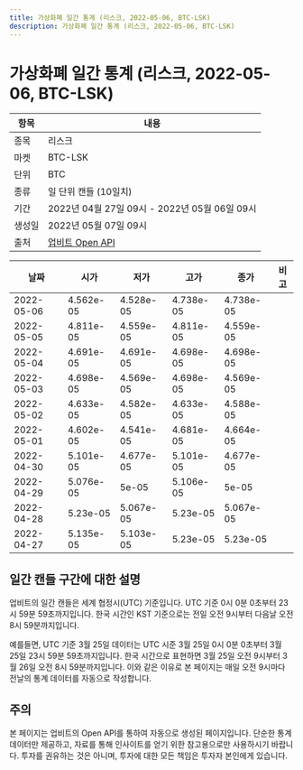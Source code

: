 ```yaml
---
title: 가상화폐 일간 통계 (리스크, 2022-05-06, BTC-LSK)
description: 가상화폐 일간 통계 (리스크, 2022-05-06, BTC-LSK)
---
```



가상화폐 일간 통계 (리스크, 2022-05-06, BTC-LSK)
===

|항목|내용|
|--|--|
|종목|리스크|
|마켓|BTC-LSK|
|단위|BTC|
|종류|일 단위 캔들 (10일치)|
|기간|2022년 04월 27일 09시 - 2022년 05월 06일 09시|
|생성일|2022년 05월 07일 09시|
|출처|[업비트 Open API](https://docs.upbit.com)|


|날짜|시가|저가|고가|종가|비고|
|--|--|--|--|--|--|
|2022-05-06|4.562e-05|4.528e-05|4.738e-05|4.738e-05|    |
|2022-05-05|4.811e-05|4.559e-05|4.811e-05|4.559e-05|    |
|2022-05-04|4.691e-05|4.691e-05|4.698e-05|4.698e-05|    |
|2022-05-03|4.698e-05|4.569e-05|4.698e-05|4.569e-05|    |
|2022-05-02|4.633e-05|4.582e-05|4.633e-05|4.588e-05|    |
|2022-05-01|4.602e-05|4.541e-05|4.681e-05|4.664e-05|    |
|2022-04-30|5.101e-05|4.677e-05|5.101e-05|4.677e-05|    |
|2022-04-29|5.076e-05|5e-05|5.106e-05|5e-05|    |
|2022-04-28|5.23e-05|5.067e-05|5.23e-05|5.067e-05|    |
|2022-04-27|5.135e-05|5.103e-05|5.23e-05|5.23e-05|    |


일간 캔들 구간에 대한 설명
---


업비트의 일간 캔들은 세계 협정시(UTC) 기준입니다. 
UTC 기준 0시 0분 0초부터 23시 59분 59초까지입니다. 
한국 시간인 KST 기준으로는 전일 오전 9시부터 다음날 오전 8시 59분까지입니다. 


예를들면, UTC 기준 3월 25일 데이터는 UTC 시준 3월 25일 0시 0분 0초부터 3월 25일 23시 59분 59초까지입니다. 
한국 시간으로 표현하면 3월 25일 오전 9시부터 3월 26일 오전 8시 59분까지입니다. 
이와 같은 이유로 본 페이지는 매일 오전 9시마다 전날의 통계 데이터를 자동으로 작성합니다. 


주의
---


본 페이지는 업비트의 Open API를 통하여 자동으로 생성된 페이지입니다. 
단순한 통계 데이터만 제공하고, 자료를 통해 인사이트를 얻기 위한 참고용으로만 사용하시기 바랍니다. 
투자를 권유하는 것은 아니며, 투자에 대한 모든 책임은 투자자 본인에게 있습니다. 
